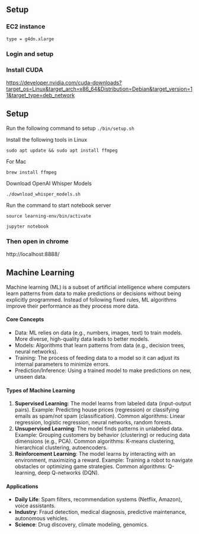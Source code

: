 ## Setup

### EC2 instance
`type = g4dn.xlarge`

### Login and setup

### Install CUDA

https://developer.nvidia.com/cuda-downloads?target_os=Linux&target_arch=x86_64&Distribution=Debian&target_version=11&target_type=deb_network

## Setup 
Run the following command to setup
`./bin/setup.sh`

Install the following tools in Linux

`sudo apt update && sudo apt install ffmpeg`

For Mac

`brew install ffmpeg`

Download OpenAI Whisper Models

`./download_whisper_models.sh`

Run the command to start notebook server

`source learning-env/bin/activate`

`jupyter notebook`

### Then open in chrome

http://localhost:8888/

## Machine Learning
Machine learning (ML) is a subset of artificial intelligence where computers learn patterns from data to make predictions or decisions without being explicitly programmed. Instead of following fixed rules, ML algorithms improve their performance as they process more data.

#### Core Concepts
- Data: ML relies on data (e.g., numbers, images, text) to train models. More diverse, high-quality data leads to better models.
- Models: Algorithms that learn patterns from data (e.g., decision trees, neural networks).
- Training: The process of feeding data to a model so it can adjust its internal parameters to minimize errors.
- Prediction/Inference: Using a trained model to make predictions on new, unseen data.

#### Types of Machine Learning
1. **Supervised Learning**: The model learns from labeled data (input-output pairs).
Example: Predicting house prices (regression) or classifying emails as spam/not spam (classification).
Common algorithms: Linear regression, logistic regression, neural networks, random forests.
2. **Unsupervised Learning**: The model finds patterns in unlabeled data.
Example: Grouping customers by behavior (clustering) or reducing data dimensions (e.g., PCA).
Common algorithms: K-means clustering, hierarchical clustering, autoencoders.
3. **Reinforcement Learning**: The model learns by interacting with an environment, maximizing a reward.
Example: Training a robot to navigate obstacles or optimizing game strategies.
Common algorithms: Q-learning, deep Q-networks (DQN).


#### Applications
- **Daily Life**: Spam filters, recommendation systems (Netflix, Amazon), voice assistants.
- **Industry**: Fraud detection, medical diagnosis, predictive maintenance, autonomous vehicles.
- **Science**: Drug discovery, climate modeling, genomics.
